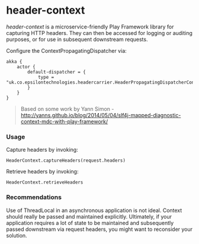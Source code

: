 # header-context

*header-context* is a microservice-friendly Play Framework library for capturing HTTP headers. They can then be accessed
for logging or auditing purposes, or for use in subsequent downstream requests.

Configure the ContextPropagatingDispatcher via:
```
akka {
    actor {
        default-dispatcher = {
            type = "uk.co.epsilontechnologies.headercarrier.HeaderPropagatingDispatcherConfigurator"
        }
    }
}
```
> Based on some work by Yann Simon - http://yanns.github.io/blog/2014/05/04/slf4j-mapped-diagnostic-context-mdc-with-play-framework/

### Usage

Capture headers by invoking:
```
HeaderContext.captureHeaders(request.headers)
```

Retrieve headers by invoking:
```
HeaderContext.retrieveHeaders
```

### Recommendations

Use of ThreadLocal in an asynchronous application is not ideal. Context should really be passed and maintained
explicitly. Ultimately, if your application requires a lot of state to be maintained
and subsequently passed downstream via request headers, you might want to reconsider your solution.